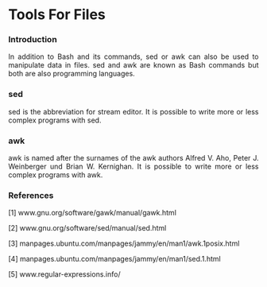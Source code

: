 # Tools For Files

### Introduction

<p align="justify">In addition to Bash and its commands, sed or awk can also be used to manipulate data in files. sed and awk are known as Bash commands but both are also programming languages.</p>

### sed

<p align="justify">sed is the abbreviation for stream editor. It is possible to write more or less complex programs with sed.</p>

### awk

<p align="justify">awk is named after the surnames of the awk authors Alfred V. Aho, Peter J. Weinberger und Brian W. Kernighan. 
It is possible to write more or less complex programs with awk.</p>

### References

[1] www&#8203;.gnu.org/software/gawk/manual/gawk.html

[2] www&#8203;.gnu.org/software/sed/manual/sed.html

[3] manpages.ubuntu.com/manpages/jammy/en/man1/awk.1posix.html

[4] manpages.ubuntu.com/manpages/jammy/en/man1/sed.1.html

[5] www&#8203;.regular-expressions.info/



